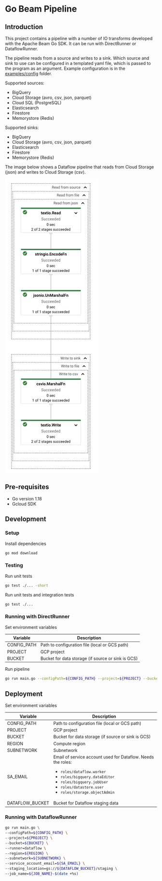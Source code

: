 # Go Beam Pipeline

## Introduction

This project contains a pipeline with a number of IO transforms developed with the Apache Beam Go SDK. It can be run
with DirectRunner or DataflowRunner.

The pipeline reads from a source and writes to a sink. Which source and sink to use can be configured in a templated
yaml file, which is passed to the program as an argument. Example configuration is in
the [examples/config](examples/config) folder.

Supported sources:

- BigQuery
- Cloud Storage (avro, csv, json, parquet)
- Cloud SQL (PostgreSQL)
- Elasticsearch
- Firestore
- Memorystore (Redis)

Supported sinks:

- BigQuery
- Cloud Storage (avro, csv, json, parquet)
- Elasticsearch
- Firestore
- Memorystore (Redis)

The image below shows a Dataflow pipeline that reads from Cloud Storage (json) and writes to Cloud Storage (csv).

![Dataflow pipeline](images/dataflow.png)

## Pre-requisites

- Go version 1.18
- Gcloud SDK

## Development

### Setup

Install dependencies

```bash
go mod download
```

### Testing

Run unit tests

```bash
go test ./... -short
```

Run unit tests and integration tests

```bash
go test ./...
```

### Running with DirectRunner

Set environment variables

| Variable    | Description                                        |
|-------------|----------------------------------------------------|
| CONFIG_PATH | Path to configuration file (local or GCS path)     |
| PROJECT     | GCP project                                        |
| BUCKET      | Bucket for data storage (if source or sink is GCS) |

Run pipeline

```bash
go run main.go --configPath=${CONFIG_PATH} --project=${PROJECT} --bucket=${BUCKET}
```

## Deployment

Set environment variables

| Variable        | Description                                                                                                                                                                                                                                        |
|-----------------|----------------------------------------------------------------------------------------------------------------------------------------------------------------------------------------------------------------------------------------------------|
| CONFIG_PATH     | Path to configuration file (local or GCS path)                                                                                                                                                                                                     |
| PROJECT         | GCP project                                                                                                                                                                                                                                        |
| BUCKET          | Bucket for data storage (if source or sink is GCS)                                                                                                                                                                                                 |
| REGION          | Compute region                                                                                                                                                                                                                                     |
| SUBNETWORK      | Subnetwork                                                                                                                                                                                                                                         |
| SA_EMAIL        | Email of service account used for Dataflow. Needs the roles:<br/><ul><li>`roles/dataflow.worker`</li><li>`roles/bigquery.dataEditor`</li><li>`roles/bigquery.jobUser`</li><li>`roles/datastore.user`</li><li>`roles/storage.objectAdmin`</li></ul> |
| DATAFLOW_BUCKET | Bucket for Dataflow staging data                                                                                                                                                                                                                   |

### Running with DataflowRunner

```bash
go run main.go \
--configPath=${CONFIG_PATH} \
--project=${PROJECT} \
--bucket=${BUCKET} \
--runner=dataflow \
--region=${REGION} \
--subnetwork=${SUBNETWORK} \
--service_account_email=${SA_EMAIL} \
--staging_location=gs://${DATAFLOW_BUCKET}/staging \
--job_name=${JOB_NAME}-$(date +%s)
```
